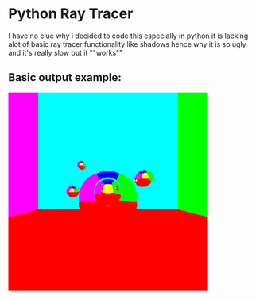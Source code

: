 # Python Ray Tracer
I have no clue why i decided to code this especially in python
it is lacking alot of basic ray tracer functionality like shadows hence why it is so ugly
and it's really slow but it ""works""

## Basic output example:

![Python scene example](https://github.com/Nano112/RayTracing/blob/master/examples/scene.bmp?raw=true)
